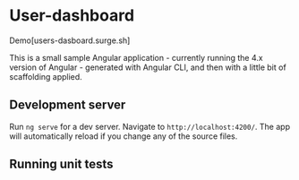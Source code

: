 # User-dashboard 

Demo[users-dasboard.surge.sh]

This is a small sample Angular application - currently running the 4.x version of Angular - generated with Angular CLI, and then with a little bit of scaffolding applied.

## Development server

Run `ng serve` for a dev server. Navigate to `http://localhost:4200/`. The app will automatically reload if you change any of the source files.

## Running unit tests

